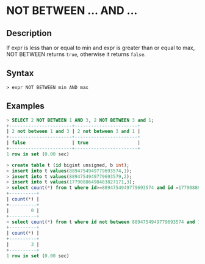 # **NOT BETWEEN ... AND ...**

## **Description**

If expr is less than or equal to min and expr is greater than or equal to max, NOT BETWEEN returns `true`, otherwise it returns `false`.

## **Syntax**

```
> expr NOT BETWEEN min AND max
```

## **Examples**

```sql
> SELECT 2 NOT BETWEEN 1 AND 3, 2 NOT BETWEEN 3 and 1;
+-----------------------+-----------------------+
| 2 not between 1 and 3 | 2 not between 3 and 1 |
+-----------------------+-----------------------+
| false                 | true                  |
+-----------------------+-----------------------+
1 row in set (0.00 sec)
```

```sql
> create table t (id bigint unsigned, b int);
> insert into t values(8894754949779693574,1);
> insert into t values(8894754949779693579,2);
> insert into t values(17790886498483827171,3);
> select count(*) from t where id>=8894754949779693574 and id =17790886498483827171 order by 1 asc;
+----------+
| count(*) |
+----------+
|        0 |
+----------+
> select count(*) from t where id not between 8894754949779693574 and 17790886498483827171;
+----------+
| count(*) |
+----------+
|        3 |
+----------+
1 row in set (0.00 sec)
```
